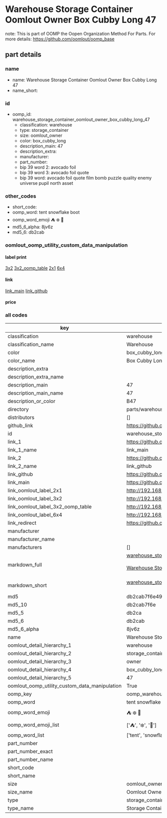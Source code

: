 # Warehouse Storage Container Oomlout Owner Box Cubby Long 47  

note: This is part of OOMP the Oopen Organization Method For Parts. For more details: https://github.com/oomlout/oomp_base

##  part details
  







### name
* name: Warehouse Storage Container Oomlout Owner Box Cubby Long 47
* name_short: 
### id
* oomp_id: warehouse_storage_container_oomlout_owner_box_cubby_long_47
  * classification: warehouse
  * type: storage_container
  * size: oomlout_owner
  * color: box_cubby_long
  * description_main: 47
  * description_extra: 
  * manufacturer: 
  * part_number: 
  * bip 39 word 2: avocado foil
  * bip 39 word 3: avocado foil quote
  * bip 39 word: avocado foil quote film bomb puzzle quality enemy universe pupil north asset

### other_codes
* short_code: 
* oomp_word: tent snowflake boot
* oomp_word_emoji :tent: :snowflake: :boot:
* md5_6_alpha: 8jv6z
* md5_6: db2cab






### oomlout_oomp_utility_custom_data_manipulation
#### label print
[3x2](http://192.168.1.245:1112/?label=oomp%208jv6z)
[3x2_oomp_table](http://192.168.1.108:1112/?label=oomp%208jv6z)
[2x1](http://192.168.1.242:1112/?label=oomp%208jv6z)
[6x4](http://192.168.1.55:1112/?label=oomp%208jv6z)    

#### link

[link_main](https://github.com/oomlout/oomlout_oomp_version_1_messy/tree/main/parts/warehouse_storage_container_oomlout_owner_box_cubby_long_47) [link_github](https://github.com/oomlout/oomlout_oomp_version_1_messy/tree/main/parts/warehouse_storage_container_oomlout_owner_box_cubby_long_47)                             

#### price







### all codes 
| key | value |  
| --- | --- |  
| classification | warehouse |  
| classification_name | Warehouse |  
| color | box_cubby_long |  
| color_name | Box Cubby Long |  
| description_extra |  |  
| description_extra_name |  |  
| description_main | 47 |  
| description_main_name | 47 |  
| description_or_color | B47 |  
| directory | parts/warehouse_storage_container_oomlout_owner_box_cubby_long_47 |  
| distributors | [] |  
| github_link | https://github.com/oomlout/oomlout_oomp_part_src/tree/main/parts/warehouse_storage_container_oomlout_owner_box_cubby_long_47 |  
| id | warehouse_storage_container_oomlout_owner_box_cubby_long_47 |  
| link_1 | https://github.com/oomlout/oomlout_oomp_version_1_messy/tree/main/parts/warehouse_storage_container_oomlout_owner_box_cubby_long_47 |  
| link_1_name | link_main |  
| link_2 | https://github.com/oomlout/oomlout_oomp_version_1_messy/tree/main/parts/warehouse_storage_container_oomlout_owner_box_cubby_long_47 |  
| link_2_name | link_github |  
| link_github | https://github.com/oomlout/oomlout_oomp_version_1_messy/tree/main/parts/warehouse_storage_container_oomlout_owner_box_cubby_long_47 |  
| link_main | https://github.com/oomlout/oomlout_oomp_version_1_messy/tree/main/parts/warehouse_storage_container_oomlout_owner_box_cubby_long_47 |  
| link_oomlout_label_2x1 | http://192.168.1.242:1112/?label=oomp%208jv6z |  
| link_oomlout_label_3x2 | http://192.168.1.245:1112/?label=oomp%208jv6z |  
| link_oomlout_label_3x2_oomp_table | http://192.168.1.108:1112/?label=oomp%208jv6z |  
| link_oomlout_label_6x4 | http://192.168.1.55:1112/?label=oomp%208jv6z |  
| link_redirect | https://github.com/oomlout/oomlout_oomp_version_1_messy/tree/main/parts/warehouse_storage_container_oomlout_owner_box_cubby_long_47 |  
| manufacturer |  |  
| manufacturer_name |  |  
| manufacturers | [] |  
| markdown_full | [warehouse_storage_container_oomlout_owner_box_cubby_long_47](none)<br>[](none)<br>[Warehouse Storage Container Oomlout Owner Box Cubby Long 47](none)<br><br> |  
| markdown_short | [warehouse_storage_container_oomlout_owner_box_cubby_long_47](none)<br><br> |  
| md5 | db2cab7f6e49f5e6bb8c95656016987f |  
| md5_10 | db2cab7f6e |  
| md5_5 | db2ca |  
| md5_6 | db2cab |  
| md5_6_alpha | 8jv6z |  
| name | Warehouse Storage Container Oomlout Owner Box Cubby Long 47 |  
| oomlout_detail_hierarchy_1 | warehouse |  
| oomlout_detail_hierarchy_2 | storage_container |  
| oomlout_detail_hierarchy_3 | owner |  
| oomlout_detail_hierarchy_4 | box_cubby_long |  
| oomlout_detail_hierarchy_5 | 47 |  
| oomlout_oomp_utility_custom_data_manipulation | True |  
| oomp_key | oomp_warehouse_storage_container_oomlout_owner_box_cubby_long_47 |  
| oomp_word | tent snowflake boot |  
| oomp_word_emoji | :tent: :snowflake: :boot: |  
| oomp_word_emoji_list | [':tent:', ':snowflake:', ':boot:'] |  
| oomp_word_list | ['tent', 'snowflake', 'boot'] |  
| part_number |  |  
| part_number_exact |  |  
| part_number_name |  |  
| short_code |  |  
| short_name |  |  
| size | oomlout_owner |  
| size_name | Oomlout Owner |  
| type | storage_container |  
| type_name | Storage Container |  
